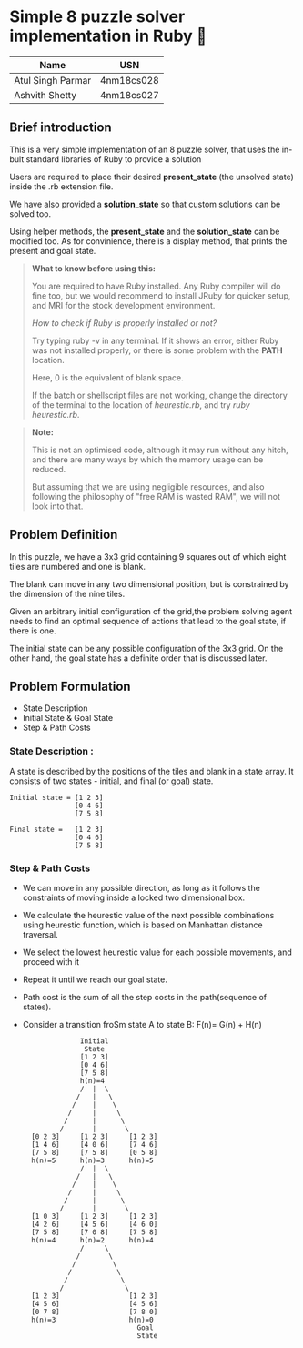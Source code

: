 # Simple 8 puzzle solver implementation in Ruby 💎

| Name              | USN        |
| ----------------- | ---------- |
| Atul Singh Parmar | 4nm18cs028 |
| Ashvith Shetty    | 4nm18cs027 |

## Brief introduction

This is a very simple implementation of an 8 puzzle solver, that uses the in-bult standard libraries of Ruby to provide a solution

Users are required to place their desired **present_state** (the unsolved state) inside the .rb extension file.

We have also provided a **solution_state** so that custom solutions can be solved too.

Using helper methods, the **present_state** and the **solution_state** can be modified too. As for convinience, there is a display method, that prints the present and goal state.

> **What to know before using this:**
>
> You are required to have Ruby installed. Any Ruby compiler will do fine too, but we would recommend to install JRuby for quicker setup, and MRI for the stock development environment.
>
> _How to check if Ruby is properly installed or not?_
>
> Try typing ruby -v in any terminal. If it shows an error, either Ruby was not installed properly, or there is some problem with the **PATH** location.
>
> Here, 0 is the equivalent of blank space.
>
> If the batch or shellscript files are not working, change the directory of the terminal to the location of _heurestic.rb_, and try _ruby heurestic.rb_.

> **Note:**
>
> This is not an optimised code, although it may run without any hitch, and there are many ways by which the memory usage can be reduced.
>
> But assuming that we are using negligible resources, and also following the philosophy of "free RAM is wasted RAM", we will not look into that.

## Problem Definition
In this puzzle, we have a 3x3 grid containing 9 squares out of which eight tiles are numbered and one is blank.

The blank can move in any two dimensional position, but is constrained by the dimension of the nine tiles.

Given an arbitrary initial configuration of the grid,the problem solving agent needs to find an optimal sequence of actions that lead to the goal state, if there is one.

The initial state can be any possible configuration of the 3x3 grid.
On the other hand, the goal state has a definite order that is discussed later.

## Problem Formulation
- State Description
- Initial State & Goal State
- Step & Path Costs

### State Description :
A state is described by the positions of the tiles and blank in a state array. It consists of two states - initial, and final (or goal) state.

    Initial state = [1 2 3]
                    [0 4 6]
                    [7 5 8]

    Final state =   [1 2 3]
                    [0 4 6]
                    [7 5 8]

###  Step & Path Costs
* We can move in any possible direction, as long as it follows the constraints of moving inside a locked two dimensional box.
* We calculate the heurestic value of the next possible combinations using heurestic function, which is based on Manhattan distance traversal.
* We select the lowest heurestic value for each possible movements, and proceed with it
* Repeat it until we reach our goal state.
* Path cost is the sum of all the step costs in the path(sequence of states).
* Consider a transition froSm state A to state B: F(n)= G(n) + H(n) 

                    Initial 
                     State
                    [1 2 3]
                    [0 4 6]
                    [7 5 8]
                    h(n)=4
                    /  |  \
                   /   |   \
                  /    |    \
                 /     |     \
                /      |      \
               /       |       \
        [0 2 3]     [1 2 3]     [1 2 3]
        [1 4 6]     [4 0 6]     [7 4 6]
        [7 5 8]     [7 5 8]     [0 5 8]
        h(n)=5      h(n)=3      h(n)=5
                    /  |  \
                   /   |   \
                  /    |    \
                 /     |     \
                /      |      \
               /       |       \
        [1 0 3]     [1 2 3]     [1 2 3]
        [4 2 6]     [4 5 6]     [4 6 0]
        [7 5 8]     [7 0 8]     [7 5 8]
        h(n)=4      h(n)=2      h(n)=4
                    /     \
                   /       \
                  /         \
                 /           \
                /             \
               /               \
        [1 2 3]                 [1 2 3]
        [4 5 6]                 [4 5 6]
        [0 7 8]                 [7 8 0]
        h(n)=3                  h(n)=0
                                  Goal
                                  State


